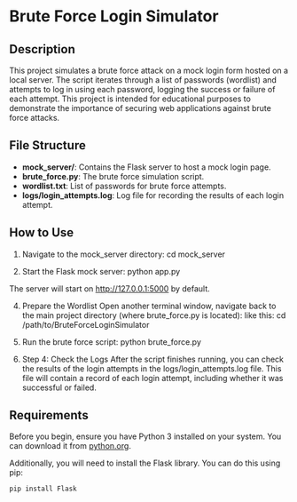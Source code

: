 # Brute Force Login Simulator

## Description
This project simulates a brute force attack on a mock login form hosted on a local server. The script iterates through a list of passwords (wordlist) and attempts to log in using each password, logging the success or failure of each attempt. This project is intended for educational purposes to demonstrate the importance of securing web applications against brute force attacks.

## File Structure
- **mock_server/**: Contains the Flask server to host a mock login page.
- **brute_force.py**: The brute force simulation script.
- **wordlist.txt**: List of passwords for brute force attempts.
- **logs/login_attempts.log**: Log file for recording the results of each login attempt.

## How to Use
1. Navigate to the mock_server directory:
  cd mock_server

2. Start the Flask mock server:
  python app.py

  The server will start on http://127.0.0.1:5000 by default.

4. Prepare the Wordlist
  Open another terminal window, navigate back to the main project directory (where brute_force.py is located):
like this: cd /path/to/BruteForceLoginSimulator
   
5. Run the brute force script:
  python brute_force.py

7. Step 4: Check the Logs
  After the script finishes running, you can check the results of the login attempts in the logs/login_attempts.log file. This file will contain a record of each login attempt, including whether it was successful or failed.

## Requirements
Before you begin, ensure you have Python 3 installed on your system. You can download it from [python.org](https://www.python.org/downloads/).

Additionally, you will need to install the Flask library. You can do this using pip:
```bash
pip install Flask

